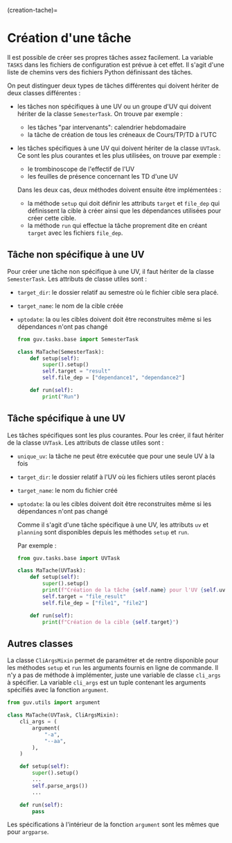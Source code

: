 (creation-tache)=

# Création d'une tâche

Il est possible de créer ses propres tâches assez facilement. La
variable `TASKS` dans les fichiers de configuration est prévue à cet
effet. Il s'agit d'une liste de chemins vers des fichiers Python
définissant des tâches.

On peut distinguer deux types de tâches différentes qui doivent hériter
de deux classes différentes :

- les tâches non spécifiques à une UV ou un groupe d'UV qui doivent
  hériter de la classe `SemesterTask`. On trouve par exemple :

  - les tâches "par intervenants": calendrier hebdomadaire
  - la tâche de création de tous les créneaux de Cours/TP/TD à l'UTC

- les tâches spécifiques à une UV qui doivent hériter de la classe
  `UVTask`. Ce sont les plus courantes et les plus utilisées, on
  trouve par exemple :

  - le trombinoscope de l'effectif de l'UV
  - les feuilles de présence concernant les TD d'une UV

  Dans les deux cas, deux méthodes doivent ensuite être implémentées :

  - la méthode `setup` qui doit définir les attributs `target` et
    `file_dep` qui définissent la cible à créer ainsi que les
    dépendances utilisées pour créer cette cible.
  - la méthode `run` qui effectue la tâche proprement dite en créant
    `target` avec les fichiers `file_dep`.

## Tâche non spécifique à une UV

Pour créer une tâche non spécifique à une UV, il faut hériter de la
classe `SemesterTask`. Les attributs de classe utiles sont :

- `target_dir`: le dossier relatif au semestre où le fichier cible
  sera placé.

- `target_name`: le nom de la cible créée

- `uptodate`: la ou les cibles doivent doit être reconstruites
  même si les dépendances n'ont pas changé

  ```python
  from guv.tasks.base import SemesterTask

  class MaTache(SemesterTask):
      def setup(self):
          super().setup()
          self.target = "result"
          self.file_dep = ["dependance1", "dependance2"]

      def run(self):
          print("Run")
  ```

## Tâche spécifique à une UV

Les tâches spécifiques sont les plus courantes. Pour les créer, il faut
hériter de la classe `UVTask`. Les attributs de classe utiles sont :

- `unique_uv`: la tâche ne peut être exécutée que pour une seule UV à
  la fois

- `target_dir`: le dossier relatif à l'UV où les fichiers utiles
  seront placés

- `target_name`: le nom du fichier créé

- `uptodate`: la ou les cibles doivent doit être reconstruites
  même si les dépendances n'ont pas changé

  Comme il s'agit d'une tâche spécifique à une UV, les attributs `uv`
  et `planning` sont disponibles depuis les méthodes `setup` et
  `run`.

  Par exemple :

  ```python
  from guv.tasks.base import UVTask

  class MaTache(UVTask):
      def setup(self):
          super().setup()
          print(f"Création de la tâche {self.name} pour l'UV {self.uv}")
          self.target = "file_result"
          self.file_dep = ["file1", "file2"]

      def run(self):
          print(f"Création de la cible {self.target}")
  ```

## Autres classes

La classe `CliArgsMixin` permet de paramétrer et de rentre
disponible pour les méthodes `setup` et `run` les arguments
fournis en ligne de commande. Il n'y a pas de méthode à implémenter,
juste une variable de classe `cli_args` à spécifier. La variable
`cli_args` est un tuple contenant les arguments spécifiés avec la
fonction `argument`.

```python
from guv.utils import argument

class MaTache(UVTask, CliArgsMixin):
    cli_args = (
        argument(
            "-a",
            "--aa",
        ),
    )

    def setup(self):
        super().setup()
        ...
        self.parse_args())
        ...

    def run(self):
        pass
```

Les spécifications à l'intérieur de la fonction `argument` sont les
mêmes que pour `argparse`.
